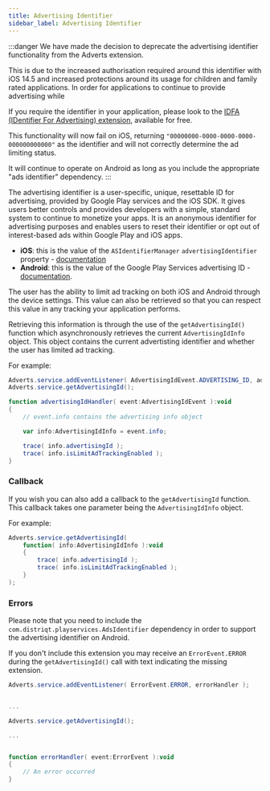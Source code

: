 ```yaml
---
title: Advertising Identifier
sidebar_label: Advertising Identifier
---
```


:::danger
We have made the decision to deprecate the advertising identifier functionality from the Adverts extension.

This is due to the increased authorisation required around this identifier with iOS 14.5 and increased protections around its usage for children and family rated applications. In order for applications to continue to provide advertising while

If you require the identifier in your application, please look to the [IDFA (IDentifier For Advertising) extension](https://github.com/distriqt/ANE-IDFA), available for free.

This functionality will now fail on iOS, returning `"00000000-0000-0000-0000-000000000000"` as the identifier and will not correctly determine the ad limiting status.

It will continue to operate on Android as long as you include the appropriate "ads identifier" dependency.
:::

The advertising identifier is a user-specific, unique, resettable ID for advertising, provided by Google Play services and the iOS SDK. It gives users better controls and provides developers with a simple, standard system to continue to monetize your apps. It is an anonymous identifier for advertising purposes and enables users to reset their identifier or opt out of interest-based ads within Google Play and iOS apps.

- **iOS**: this is the value of the `ASIdentifierManager` `advertisingIdentifier` property - <a href="http://developer.apple.com/documentation/adsupport/asidentifiermanager">documentation</a>
- **Android**: this is the value of the Google Play Services advertising ID - <a href="http://developers.google.com/android/reference/com/google/android/gms/ads/identifier/AdvertisingIdClient">documentation</a>.

The user has the ability to limit ad tracking on both iOS and Android through the device settings. This value can also be retrieved so that you can respect this value in any tracking your application performs.

Retrieving this information is through the use of the `getAdvertisingId()` function which asynchronously retrieves the current `AdvertisingIdInfo` object.
This object contains the current advertisting identifier and whether the user has limited ad tracking.

For example:

```actionscript
Adverts.service.addEventListener( AdvertisingIdEvent.ADVERTISING_ID, advertisingIdHandler );
Adverts.service.getAdvertisingId();

function advertisingIdHandler( event:AdvertisingIdEvent ):void
{
	// event.info contains the advertising info object

    var info:AdvertisingIdInfo = event.info;

    trace( info.advertisingId );
    trace( info.isLimitAdTrackingEnabled );
}
```

### Callback

If you wish you can also add a callback to the `getAdvertisingId` function. This callback takes one parameter being the `AdvertisingIdInfo` object.

For example:

```actionscript
Adverts.service.getAdvertisingId(
    function( info:AdvertisingIdInfo ):void
    {
        trace( info.advertisingId );
        trace( info.isLimitAdTrackingEnabled );
    }
);
```

### Errors

Please note that you need to include the `com.distriqt.playservices.AdsIdentifier` dependency in order to support the advertising identifier on Android.

If you don't include this extension you may receive an `ErrorEvent.ERROR` during the `getAdvertisingId()` call with text indicating the missing extension.

```actionscript
Adverts.service.addEventListener( ErrorEvent.ERROR, errorHandler );


...

Adverts.service.getAdvertisingId();

...


function errorHandler( event:ErrorEvent ):void
{
    // An error occurred
}
```

